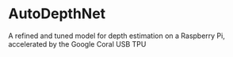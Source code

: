 # AutoDepthNet
A refined and tuned model for depth estimation on a Raspberry Pi, accelerated by the Google Coral USB TPU
